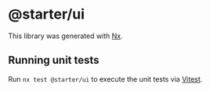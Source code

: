 # @starter/ui

This library was generated with [Nx](https://nx.dev).

## Running unit tests

Run `nx test @starter/ui` to execute the unit tests via [Vitest](https://vitest.dev/).
